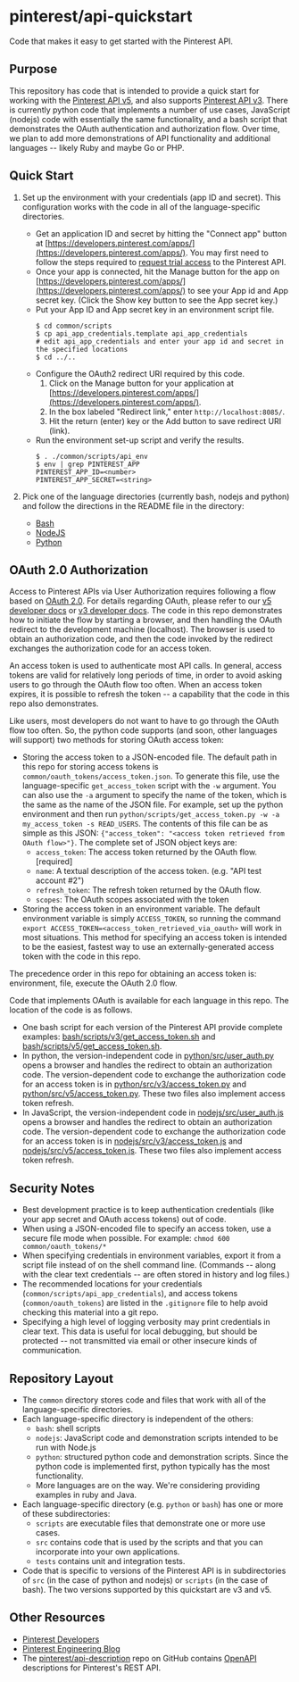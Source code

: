 # pinterest/api-quickstart

Code that makes it easy to get started with the Pinterest API.

## Purpose

This repository has code that is intended to provide a quick start for working with the [Pinterest API v5](https://developers.pinterest.com/docs/api/v5/), and also supports [Pinterest API v3](https://developers.pinterest.com/docs/redoc/). There is currently python code that implements a number of use cases, JavaScript (nodejs) code with essentially the same functionality, and a bash script that demonstrates the OAuth authentication and authorization flow. Over time, we plan to add more demonstrations of API functionality and additional languages -- likely Ruby and maybe Go or PHP.

## Quick Start

1. Set up the environment with your credentials (app ID and secret). This configuration works with the code in all of the language-specific directories.

   * Get an application ID and secret by hitting the "Connect app" button at [https://developers.pinterest.com/apps/](https://developers.pinterest.com/apps/). You may first need to follow the steps required to [request trial access](https://developers.pinterest.com/docs/api/v5/#section/Requesting-Trial-Access) to the Pinterest API.
   * Once your app is connected, hit the Manage button for the app on [https://developers.pinterest.com/apps/](https://developers.pinterest.com/apps/) to see your App id and App secret key. (Click the Show key button to see the App secret key.)
   * Put your App ID and App secret key in an environment script file.
     ```
     $ cd common/scripts
     $ cp api_app_credentials.template api_app_credentials
     # edit api_app_credentials and enter your app id and secret in the specified locations
     $ cd ../..
     ```
   * Configure the OAuth2 redirect URI required by this code.
     1. Click on the Manage button for your application at [https://developers.pinterest.com/apps/](https://developers.pinterest.com/apps/).
     2. In the box labeled "Redirect link," enter `http://localhost:8085/`.
     3. Hit the return (enter) key or the Add button to save redirect URI (link).
   * Run the environment set-up script and verify the results.
     ```
     $ . ./common/scripts/api_env
     $ env | grep PINTEREST_APP
     PINTEREST_APP_ID=<number>
     PINTEREST_APP_SECRET=<string>
     ```

2. Pick one of the language directories (currently bash, nodejs and python) and follow the directions in the README file in the directory:
   * [Bash](./bash/README.md)
   * [NodeJS](./nodejs/README.md)
   * [Python](./python/README.md)

## OAuth 2.0 Authorization

Access to Pinterest APIs via User Authorization requires following a flow based on [OAuth 2.0](https://tools.ietf.org/html/rfc6749). For details regarding OAuth, please refer to our [v5 developer docs](https://developers.pinterest.com/docs/api/v5/#tag/Authentication) or [v3 developer docs](https://developers.pinterest.com/docs/redoc/#section/User-Authorization). The code in this repo demonstrates how to initiate the flow by starting a browser, and then handling the OAuth redirect to the development machine (localhost). The browser is used to obtain an authorization code, and then the code invoked by the redirect exchanges the authorization code for an access token.

An access token is used to authenticate most API calls. In general, access tokens are valid for relatively long periods of time, in order to avoid asking users to go through the OAuth flow too often. When an access token expires, it is possible to refresh the token -- a capability that the code in this repo also demonstrates.

Like users, most developers do not want to have to go through the OAuth flow too often. So, the python code supports (and soon, other languages will support) two methods for storing OAuth access token:
* Storing the access token to a JSON-encoded file. The default path in this repo for storing access tokens is `common/oauth_tokens/access_token.json`. To generate this file, use the language-specific `get_access_token` script with the `-w` argument. You can also use the `-a` argument to specify the name of the token, which is the same as the name of the JSON file. For example, set up the python environment and then run `python/scripts/get_access_token.py -w -a my_access_token -s READ_USERS`. The contents of this file can be as simple as this JSON: `{"access_token": "<access token retrieved from OAuth flow>"}`. The complete set of JSON object keys are:
   * `access_token`: The access token returned by the OAuth flow. [required]
   * `name`: A textual description of the access token. (e.g. "API test account #2")
   * `refresh_token`: The refresh token returned by the OAuth flow.
   * `scopes`: The OAuth scopes associated with the token
* Storing the access token in an environment variable. The default environment variable is simply `ACCESS_TOKEN`, so running the command `export ACCESS_TOKEN=<access_token_retrieved_via_oauth>` will work in most situations. This method for specifying an access token is intended to be the easiest, fastest way to use an externally-generated access token with the code in this repo.

The precedence order in this repo for obtaining an access token is: environment, file, execute the OAuth 2.0 flow.

Code that implements OAuth is available for each language in this repo. The location of the code is as follows.
   * One bash script for each version of the Pinterest API provide complete examples: [bash/scripts/v3/get_access_token.sh](bash/scripts/v3/get_access_token.sh) and [bash/scripts/v5/get_access_token.sh](bash/scripts/v5/get_access_token.sh).
   * In python, the version-independent code in [python/src/user_auth.py](python/src/user_auth.py) opens a browser and handles the redirect to obtain an authorization code. The version-dependent code to exchange the authorization code for an access token is in [python/src/v3/access_token.py](python/src/v3/access_token.py) and [python/src/v5/access_token.py](python/src/v5/access_token.py). These two files also implement access token refresh.
   * In JavaScript, the version-independent code in [nodejs/src/user_auth.js](nodejs/src/user_auth.js) opens a browser and handles the redirect to obtain an authorization code. The version-dependent code to exchange the authorization code for an access token is in [nodejs/src/v3/access_token.js](nodejs/src/v3/access_token.js) and [nodejs/src/v5/access_token.js](nodejs/src/v5/access_token.js). These two files also implement access token refresh.

## Security Notes

* Best development practice is to keep authentication credentials (like your app secret and OAuth access tokens) out of code.
* When using a JSON-encoded file to specify an access token, use a secure file mode when possible. For example: `chmod 600 common/oauth_tokens/*`
* When specifying credentials in environment variables, export it from a script file instead of on the shell command line. (Commands -- along with the clear text credentials -- are often stored in history and log files.)
* The recommended locations for your credentials (`common/scripts/api_app_credentials`), and access tokens (`common/oauth_tokens`) are listed in the `.gitignore` file to help avoid checking this material into a git repo.
* Specifying a high level of logging verbosity may print credentials in clear text. This data is useful for local debugging, but should be protected -- not transmitted via email or other insecure kinds of communication.

## Repository Layout

* The `common` directory stores code and files that work with all of the language-specific directories.
* Each language-specific directory is independent of the others:
  * `bash`: shell scripts
  * `nodejs`: JavaScript code and demonstration scripts intended to be run with Node.js
  * `python`: structured python code and demonstration scripts. Since the python code is implemented first, python typically has the most functionality.
  * More languages are on the way. We're considering providing examples in ruby and Java.
* Each language-specific directory (e.g. `python` or `bash`) has one or more of these subdirectories:
  * `scripts` are executable files that demonstrate one or more use cases.
  * `src` contains code that is used by the scripts and that you can incorporate into your own applications.
  * `tests` contains unit and integration tests.
* Code that is specific to versions of the Pinterest API is in subdirectories of `src` (in the case of python and nodejs) or `scripts` (in the case of bash). The two versions supported by this quickstart are v3 and v5.

## Other Resources

  * [Pinterest Developers](https://developers.pinterest.com/)
  * [Pinterest Engineering Blog](https://medium.com/pinterest-engineering)
  * The [pinterest/api-description](https://github.com/pinterest/api-description) repo on GitHub contains [OpenAPI](https://www.openapis.org/) descriptions for Pinterest's REST API.

